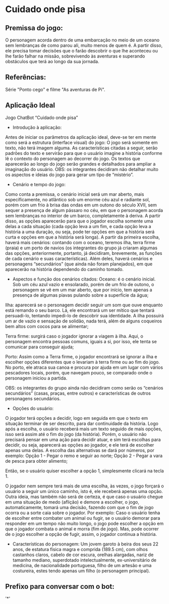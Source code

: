 # Cuidado onde pisa

## Premissa do jogo:

O personagem acorda dentro de uma embarcação no meio de um oceano sem lembranças de como parou ali, muito menos de quem é. A partir disso, ele precisa tomar decisões que o farão descobrir o que lhe aconteceu ou lhe farão falhar na missão, sobrevivendo às aventuras e superando obstáculos que terá ao longo da sua jornada.

## Referências: 
Série "Ponto cego" e filme "As aventuras de Pi".


## Aplicação Ideal
Jogo ChatBot “Cuidado onde pisa”


- Introdução à aplicação:

Antes de iniciar os parâmetros da aplicação ideal, deve-se ter em mente como será a estrutura (interface visual) do jogo:
O jogo será somente em texto, não terá imagem alguma. As características citadas a seguir, serão padrões do texto e servirão para que o usuário imagine a história conforme lê o contexto do personagem ao decorrer do jogo. Os textos que aparecerão ao longo do jogo serão grandes e detalhados para ampliar a imaginação do usuário.
OBS: os integrantes decidiram não detalhar muito os aspectos e ideias do jogo para gerar um tipo de “mistério”.


- Cenário e tempo do jogo:

Como conta a premissa, o cenário inicial será um mar aberto, mais especificamente, no atlântico sob um enorme céu azul e radiante sol, porém com um frio à brisa das ondas em um outono do século XVII, sem sequer a presença de algum pássaro no céu, em que o personagem acorda sem lembranças no interior de um barco, completamente à deriva. A partir disso, as opções aparecerão para que o jogador escolha somente uma delas a cada situação (cada opção leva a um fim, e cada opção leva a história a uma duração, ou seja, pode ter opções em que a história será curta e opções em que a história será longa).
A partir da primeira escolha, haverá mais cenários: contando com o oceano, teremos ilha, terra firme (praia) e um porto de navios (os integrantes do grupo já criaram algumas das opções, anteriormente, portanto, já decidiram, brevemente, as funções de cada cenário e suas características). Além deles, haverá cenários e personagens “secundários” (que ainda não foram planejados), em que aparecerão na história dependendo do caminho tomado.

- Aspectos e função dos cenários citados:
Oceano: é o cenário inicial. Sob um céu azul vazio e ensolarado, porém de um frio de outono, o personagem se vê em um mar aberto, que por início, tem apenas a presença de algumas piavas pulando sobre a superfície da água;

Ilha: aparecerá se o personagem decidir seguir um som que ouve enquanto está remando o seu barco. Lá, ele encontrará um ser mítico que tentará persuadi-lo, tentando impedi-lo de descobrir sua identidade. A ilha possuirá um ar de vazio e sensação de solidão, nada terá, além de alguns coqueiros bem altos com cocos para se alimentar;

Terra firme: surgirá caso o jogador ignorar a viagem à ilha. Aqui, o personagem encontra pessoas comuns, iguais a si, por isso, ele tenta se comunicar para conseguir ajuda;

Porto: Assim como a Terra firme, o jogador encontrará se ignorar a ilha e escolher opções diferentes que o levariam à terra firme ou ao fim do jogo. No porto, ele atraca sua canoa e procura por ajuda em um lugar com vários pescadores locais, porém, que navegam pouco, se comparado onde o personagem iniciou a partida. 

OBS: os integrantes do grupo ainda não decidiram como serão os “cenários secundários” (casas, praças, entre outros) e características de outros personagens secundários.



- Opções do usuário:

O jogador terá opções a decidir, logo em seguida em que o texto em situação terminar de ser descrito, para dar continuidade da história. Logo após a escolha, o usuário receberá mais um texto seguido de mais opções, isso será assim até o fim do jogo (da história).
Porém, o usuário não precisará pensar em uma ação para decidir atuar, e sim terá escolhas para decidir, ou seja, aparecerá as opções ao jogador, e ele terá de escolher apenas uma delas. A escolha das alternativas se dará por números, por exemplo:
Opção 1 - Pegar o remo e seguir ao norte;
Opção 2 - Pegar a vara de pesca para obter alimento;

Então, se o usuário quiser escolher a opção 1, simplesmente clicará na tecla 1.

O jogador nem sempre terá mais de uma escolha, às vezes, o jogo forçará o usuário a seguir um único caminho, isto é, ele receberá apenas uma opção.
Outra ideia, mas também não será de certeza, é que caso o usuário chegue em uma situação de medo (aflição) e demore a escolher, o jogo, automaticamente, tomará uma decisão, fazendo com que o fim de jogo ocorra ou a sorte caia sobre o jogador.
Por exemplo: Caso o usuário tenha de escolher entre combater um animal ou fugir, se o usuário demorar para responder em um tempo não muito longo, o jogo pode escolher a opção em que o jogador combata o animal e morra (fim de jogo). Mas, pode ocorrer de o jogo escolher a opção de fugir, assim, o jogador continua a história.



- Características do personagem: 
Um jovem garoto à beira dos seus 22 anos, de estatura física magra e comprida (189.5 cm), com olhos castanhos claros, cabelo de cor escura, orelhas alargadas, nariz de tamanho mediano, superdotado intelectualmente, ex-universitário de medicina, de nacionalidade portuguesa, filho de um artesão e uma costureira, estes tendo apenas um filho (o personagem principal).

## Prefixo para conversar com o bot:
'*'
